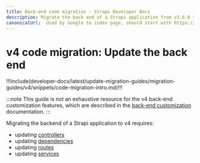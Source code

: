 ```yaml
---
title: Back-end code migration - Strapi Developer Docs
description: Migrate the back end of a Strapi application from v3.6.8 to v4.0.x with step-by-step instructions
canonicalUrl:  Used by Google to index page, should start with https://docs.strapi.io/ — delete this comment when done [paste final URL here]
---
```


<!-- TODO: update SEO -->

# v4 code migration: Update the back end

!!!include(developer-docs/latest/update-migration-guides/migration-guides/v4/snippets/code-migration-intro.md)!!!

:::note
This guide is not an exhaustive resource for the v4 back-end customization features, which are described in the [back-end customization](/developer-docs/latest/development/backend-customization.md) documentation.
:::

Migrating the backend of a Strapi application to v4 requires:

* updating [controllers](/developer-docs/latest/update-migration-guides/migration-guides/v4/code/backend/controllers.md)
* updating [dependencies](/developer-docs/latest/update-migration-guides/migration-guides/v4/code/dependencies.md)
* updating [routes](/developer-docs/latest/update-migration-guides/migration-guides/v4/code/backend/routes.md)
* updating [services](/developer-docs/latest/update-migration-guides/migration-guides/v4/code/backend/services.md)
